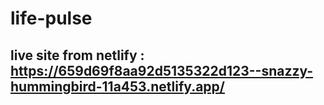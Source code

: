 # life-pulse
## live site from netlify : https://659d69f8aa92d5135322d123--snazzy-hummingbird-11a453.netlify.app/

